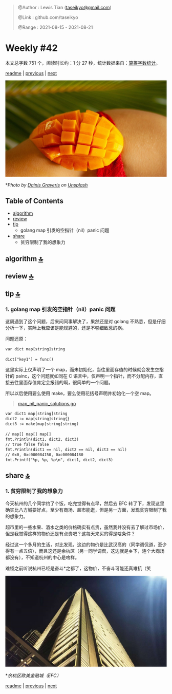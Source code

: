 > @Author  : Lewis Tian (taseikyo@gmail.com)
>
> @Link    : github.com/taseikyo
>
> @Range   : 2021-08-15 - 2021-08-21

# Weekly #42

本文总字数 751 个，阅读时长约：1 分 27 秒，统计数据来自：[算筹字数统计](http://www.xiqei.com/tools?p=tj)。

[readme](../README.md) | [previous](202108W2.md) | [next](202108W4.md)

![](../images/2021/08/dainis-graveris-6UgDxpW0H2M-unsplash.jpg)

\**Photo by [Dainis Graveris](https://unsplash.com/@dainisgraveris) on [Unsplash](https://unsplash.com/photos/6UgDxpW0H2M)*

## Table of Contents

- [algorithm](#algorithm-)
- [review](#review-)
- [tip](#tip-)
    - golang map 引发的空指针（nil）panic 问题
- [share](#share-)
    - 贫穷限制了我的想象力

## algorithm [🔝](#weekly-42)

## review [🔝](#weekly-42)

## tip [🔝](#weekly-42)

### 1. golang map 引发的空指针（nil）panic 问题

这周遇到了这个问题，后来问同事解决了，果然还是对 golang 不熟悉，但是仔细分析一下，实际上我应该是能规避的，还是不够细致惹的祸。

问题还原：

```golang
var dict map[string]string

dict["key1"] = func()
```

这里实际上仅声明了一个 map，而未初始化，当往里面存值的时候就会发生空指针的 painc，这个问题就如同在 C 语言中，仅声明一个指针，而不分配内存，直接去往里面存值肯定会报错的啊，很简单的一个问题。


所以以后使用要么使用 make，要么使用花括号声明并初始化一个空 map。

> [map_nil_panic_solutions.go](../code/map_nil_panic_solutions.go)

```golang
var dict1 map[string]string
dict2 := map[string]string{}
dict3 := make(map[string]string)

// map[] map[] map[]
fmt.Println(dict1, dict2, dict3)
// true false false
fmt.Println(dict1 == nil, dict2 == nil, dict3 == nil)
// 0x0, 0xc000084150, 0xc000084180
fmt.Printf("%p, %p, %p\n", dict1, dict2, dict3)
```

## share [🔝](#weekly-42)

### 1. 贫穷限制了我的想象力

今天杭州的几个同学约了个饭，吃完觉得有点早，然后去 EFC 转了下，发现这里确实比八方城要好点，至少有商场、超市能逛，但是另一方面，发现贫穷限制了我的想象力。

超市里的一些水果、酒水之类的价格确实有点贵，虽然我并没有去了解过市场价，但是我觉得这样的物价还是有点贵吧？这每天来买的得是啥条件？

经过这一个多月的生活，对比发现，这边的物价是比武汉高的（同学调侃道，至少得有一点五倍），而且这还是余杭区（另一同学调侃，这边就是乡下，连个大商场都没有），不知道杭州的中心是啥样。

难怪之前听说杭州已经是奋斗\*之都了，这物价，不奋斗可能还真难抗（笑

![](../images/2021/08/20210822230615.jpg)

\**余杭区欧美金融城（EFC）*

[readme](../README.md) | [previous](202108W2.md) | [next](202108W4.md)
